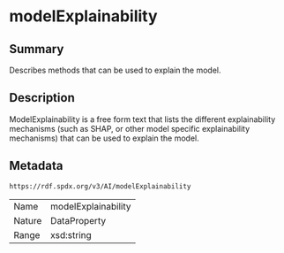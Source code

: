 <!-- Automatically generated by spec-parser v2.0.0 on 2024-01-12T14:00:21.817658+00:00 -->
<!-- SPDX-License-Identifier: Community-Spec-1.0 -->

# modelExplainability

## Summary

Describes methods that can be used to explain the model.


## Description

ModelExplainability is a free form text that lists the different explainability mechanisms
(such as SHAP, or other model specific explainability mechanisms) that can be used to explain the model.


## Metadata

`https://rdf.spdx.org/v3/AI/modelExplainability`


| | |
|---|---|
| Name | modelExplainability |
| Nature | DataProperty |
| Range | xsd:string |





